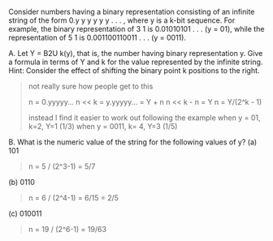 Consider numbers having a binary representation consisting of an infinite string
of the form 0.y y y y y y . . . , where y is a k-bit sequence. For example, the binary
representation of 3 1 is 0.01010101 . . . (y = 01), while the representation of 5 1 is
0.001100110011 . . . (y = 0011).

A. Let Y = B2U k(y), that is, the number having binary representation y. Give
a formula in terms of Y and k for the value represented by the infinite string.
Hint: Consider the effect of shifting the binary point k positions to the right.
> not really sure how people get to this
> 
> n = 0.yyyyy...
> n << k = y.yyyyy... = Y + n
> n << k - n = Y
> n = Y/(2^k - 1)
>
> instead I find it easier to work out following the example
> when y = 01, k=2, Y=1 (1/3)
> when y = 0011, k= 4, Y=3 (1/5)


B. What is the numeric value of the string for the following values of y?
(a) 101
> n = 5 / (2^3-1) = 5/7

(b) 0110
> n = 6 / (2^4-1) = 6/15 = 2/5

(c) 010011
> n = 19 / (2^6-1) = 19/63